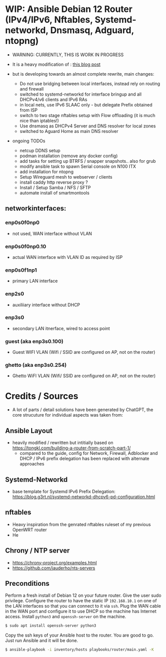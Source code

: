 # WIP: Ansible Debian 12 Router (IPv4/IPv6, Nftables, Systemd-networkd, Dnsmasq, Adguard, ntopng)

- WARNING: CURRENTLY, THIS IS WORK IN PROGRESS

- It is a heavy modification of : [this blog post](https://tongkl.com/building-a-router-from-scratch-part-1/)
- but is developing towards an almost complete rewrite, main changes:
  - Do not use bridging between local interfaces, instead rely on routing and firewall
  - switched to systemd-networkd for interface bringup and all DHCPv4/v6 clients and IPv6 RAs
  - in local nets, use IPv6 SLAAC only - but delegate Prefix obtained from ISP
  - switch to two stage nftables setup with Flow offloading (it is much nice than iptables!) 
  - Use dnsmasq as DHCPv4 Server and DNS resolver for local zones
  - switched to Aguard Home as main DNS resolver
  
- ongoing TODOs
  - netcup DDNS setup
  - podman installation (remove any docker config)
  - add tasks for setting up BTRFS / snapper snapshots.. also for grub
  - modify ansible task to spawn Serial console on N100 ITX 
  - add installation for ntopng
  - Setup Wireguard mesh to webserver / clients
  - install caddy http reverse proxy ?
  - Install / Setup Samba / NFS / SFTP
  - automate install of smartmontools


## networkinterfaces:

### enp0s0f0np0
 - not used, WAN interface without VLAN

###  enp0s0f0np0.10
- actual WAN interface with VLAN ID as required by ISP
### enp0s0f1np1
 - primary LAN interface
### enp2s0
 - auxiliiary interface without DHCP
### enp3s0
 - secondary LAN itnerface, wired to access point
  
### guest (aka enp3s0.100)
 - Guest WIFI VLAN (Wifi / SSID are configured on AP, not on the router)
  
### ghetto (aka enp3s0.254)
 - Ghetto WiFI VLAN (Wifi/ SSID are configured on AP, not on the router)


# Credits / Sources

- A lot of parts / detail solutions have been generated by ChatGPT, the core strucuture for individual aspects was taken from:

## Ansible Layout
- heavily modified / rewritten but intitially based on https://tongkl.com/building-a-router-from-scratch-part-1/
  - compared to the guide, config for Network, Firewall, Adblocker and DHCP / IPv6 prefix delegation has been replaced with alternate approaches

## Systemd-Networkd
- base template for Systemd IPv6 Prefix Delegation: https://blog.g3rt.nl/systemd-networkd-dhcpv6-pd-configuration.html

## nftables
- Heavy inspiration from the genrated nftables ruleset of my previous OpenWRT router
- He

## Chrony / NTP server
- https://chrony-project.org/examples.html
- https://github.com/jauderho/nts-servers





## Preconditions

Perform a fresh install of Debian 12 on your future router. Give the user sudo privilege. Configure the router to have the static IP `192.168.10.1` on one of the LAN interfaces so that you can connect to it via `ssh`. Plug the WAN cable in the WAN port and configure it to use DHCP so the machine has Internet access. Install `python3` and `openssh-server` on the machine.

``` bash
$ sudo apt install openssh-server python3
```

Copy the ssh keys of your Ansible host to the router. You are good to go. Just run Ansible and it will be done.

``` bash
$ ansible-playbook -i inventory/hosts playbooks/router/main.yaml -K
```